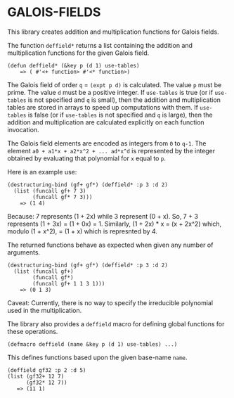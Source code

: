 GALOIS-FIELDS
=============

This library creates addition and multiplication functions for Galois fields.

The function `deffield*` returns a list containing the addition and multiplication functions for the given Galois field.

    (defun deffield* (&key p (d 1) use-tables)
        => ( #'<+ function> #'<* function>)

The Galois field of order `q` = `(expt p d)` is calculated. The value `p` must be prime.
The value `d` must be a positive integer.
If `use-tables` is true (or if `use-tables` is not specified and `q` is small), then the addition and multiplication tables are stored in arrays to speed up computations with them.
If `use-tables` is false (or if `use-tables` is not specified and `q` is large), then the addition and multiplication are calculated explicitly on each function invocation.

The Galois field elements are encoded as integers from `0` to `q-1`. The element `a0 + a1*x + a2*x^2 + ... ad*x^d` is represented by the integer obtained by evaluating that polynomial for `x` equal to `p`.

Here is an example use:

    (destructuring-bind (gf+ gf*) (deffield* :p 3 :d 2)
      (list (funcall gf+ 7 3)
            (funcall gf* 7 3)))
        => (1 4)

Because: 7 represents (1 + 2x) while 3 represent (0 + x). So, 7 + 3 represents (1 + 3x) = (1 + 0x) = 1.
Similarly, (1 + 2x) * x = (x + 2x^2) which, modulo (1 + x^2), = (1 + x) which is represnted by 4.

The returned functions behave as expected when given any number of arguments.

    (destructuring-bind (gf+ gf*) (deffield* :p 3 :d 2)
      (list (funcall gf+)
            (funcall gf*)
            (funcall gf+ 1 1 3 1)))
        => (0 1 3)

Caveat: Currently, there is no way to specify the irreducible polynomial used in the multiplication.

The library also provides a `deffield` macro for defining global functions for these operations.

    (defmacro deffield (name &key p (d 1) use-tables) ...)

This defines functions based upon the given base-name `name`.

    (deffield gf32 :p 2 :d 5)
    (list (gf32+ 12 7)
          (gf32* 12 7))
       => (11 1)
